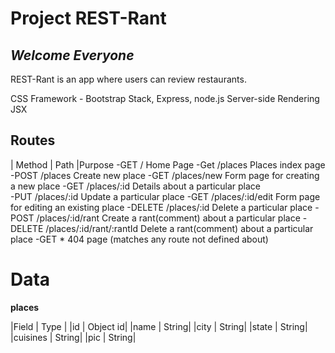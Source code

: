 # Project REST-Rant
## *Welcome Everyone*

REST-Rant is an app where users can review restaurants.

CSS Framework - Bootstrap
Stack, Express, node.js
Server-side Rendering JSX

## Routes
| Method      | Path                        |Purpose
-GET        /                           Home Page
-Get        /places                     Places index page
-POST       /places                     Create new place
-GET        /places/new                 Form page for creating a new place
-GET        /places/:id                 Details about a particular place  
-PUT        /places/:id                 Update a particular place
-GET        /places/:id/edit            Form page for editing an existing place
-DELETE     /places/:id                 Delete a particular place
-POST       /places/:id/rant            Create a rant(comment) about a particular place 
-DELETE     /places/:id/rant/:rantId    Delete a rant(comment) about a particular place
-GET        *                           404 page (matches any route not defined about)

# Data
**places**

|Field | Type |
|id     | Object id|
|name   | String|
|city   |  String|
|state   | String|
|cuisines | String|
|pic      | String|
